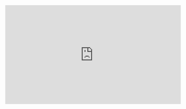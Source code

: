 <iframe width="560" height="315" src="https://www.youtube.com/embed/Eia2l3bY5jU" title="YouTube video player" frameborder="0" allow="accelerometer; autoplay; clipboard-write; encrypted-media; gyroscope; picture-in-picture" allowfullscreen></iframe>